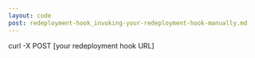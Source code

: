 ```yaml
---
layout: code
post: redeployment-hook_invoking-your-redeployment-hook-manually.md
---
```



curl -X POST [your redeployment hook URL]
